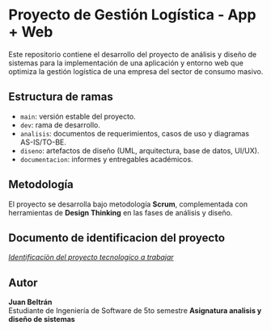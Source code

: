 # Proyecto de Gestión Logística - App + Web

Este repositorio contiene el desarrollo del proyecto de análisis y diseño de sistemas para la implementación de una aplicación  y entorno web que optimiza la gestión logística de una empresa del sector de consumo masivo.

## Estructura de ramas
- `main`: versión estable del proyecto.
- `dev`: rama de desarrollo.
- `analisis`: documentos de requerimientos, casos de uso y diagramas AS-IS/TO-BE.
- `diseno`: artefactos de diseño (UML, arquitectura, base de datos, UI/UX).
- `documentacion`: informes y entregables académicos.

## Metodología
El proyecto se desarrolla bajo metodología **Scrum**, complementada con herramientas de **Design Thinking** en las fases de análisis y diseño.

## Documento de identificacion del proyecto
[_Identificaciòn del proyecto tecnologico a trabajar_]( Actividad_1_Identificar_el_proyecto_tecnológico_a_trabajar.pdf )

## Autor
**Juan Beltrán**  
Estudiante de Ingeniería de Software  de 5to semestre
**Asignatura analisis y diseño de sistemas**
